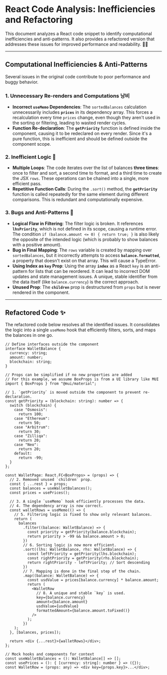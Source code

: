 # React Code Analysis: Inefficiencies and Refactoring

This document analyzes a React code snippet to identify computational inefficiencies and anti-patterns. It also provides a refactored version that addresses these issues for improved performance and readability. 👨‍💻

---

## Computational Inefficiencies & Anti-Patterns

Several issues in the original code contribute to poor performance and buggy behavior.

### 1. Unnecessary Re-renders and Computations 낭비

- **Incorrect `useMemo` Dependencies**: The `sortedBalances` calculation unnecessarily includes **`prices`** in its dependency array. This forces a recalculation every time `prices` change, even though they aren't used in the sorting or filtering, leading to wasted render cycles.
- **Function Re-declaration**: The **`getPriority`** function is defined inside the component, causing it to be redeclared on every render. Since it's a pure function, this is inefficient and should be defined outside the component scope.

### 2. Inefficient Logic 🐌

- **Multiple Loops**: The code iterates over the list of balances **three times**: once to filter and sort, a second time to format, and a third time to create the JSX `rows`. These operations can be chained into a single, more efficient pass.
- **Repetitive Function Calls**: During the `.sort()` method, the **`getPriority`** function is called repeatedly for the same element during different comparisons. This is redundant and computationally expensive.

### 3. Bugs and Anti-Patterns 🐛

- **Logical Flaw in Filtering**: The filter logic is broken. It references **`lhsPriority`**, which is not defined in its scope, causing a runtime error. The condition `if (balance.amount <= 0) { return true; }` is also likely the opposite of the intended logic (which is probably to show balances with a positive amount).
- **Bug in Final Mapping**: The `rows` variable is created by mapping over `sortedBalances`, but it incorrectly attempts to access **`balance.formatted`**, a property that doesn't exist on that array. This will cause a TypeError.
- **Using Index as `key` Prop**: Using the array **`index`** as a React `key` is an anti-pattern for lists that can be reordered. It can lead to incorrect DOM updates and state management issues. A unique, stable identifier from the data itself (like `balance.currency`) is the correct approach.
- **Unused Prop**: The **`children`** prop is destructured from `props` but is never rendered in the component.

---

## Refactored Code ✨

The refactored code below resolves all the identified issues. It consolidates the logic into a single `useMemo` hook that efficiently filters, sorts, and maps the balances in one go.

```tsx
// Define interfaces outside the component
interface WalletBalance {
  currency: string;
  amount: number;
  blockchain: string;
}

// Props can be simplified if no new properties are added
// For this example, we assume BoxProps is from a UI library like MUI
import { BoxProps } from "@mui/material";

// 1. `getPriority` is moved outside the component to prevent re-declaration.
const getPriority = (blockchain: string): number => {
  switch (blockchain) {
    case "Osmosis":
      return 100;
    case "Ethereum":
      return 50;
    case "Arbitrum":
      return 30;
    case "Zilliqa":
      return 20;
    case "Neo":
      return 20;
    default:
      return -99;
  }
};

const WalletPage: React.FC<BoxProps> = (props) => {
  // 2. Removed unused `children` prop.
  const { ...rest } = props;
  const balances = useWalletBalances();
  const prices = usePrices();

  // 3. A single `useMemo` hook efficiently processes the data.
  // 4. The dependency array is now correct.
  const walletRows = useMemo(() => {
    // 5. Filtering logic is fixed to show only relevant balances.
    return (
      balances
        .filter((balance: WalletBalance) => {
          const priority = getPriority(balance.blockchain);
          return priority > -99 && balance.amount > 0;
        })
        // 6. Sorting logic is now more efficient.
        .sort((lhs: WalletBalance, rhs: WalletBalance) => {
          const leftPriority = getPriority(lhs.blockchain);
          const rightPriority = getPriority(rhs.blockchain);
          return rightPriority - leftPriority; // Sort descending
        })
        // 7. Mapping is done in the final step of the chain.
        .map((balance: WalletBalance) => {
          const usdValue = prices[balance.currency] * balance.amount;
          return (
            <WalletRow
              // 8. A unique and stable `key` is used.
              key={balance.currency}
              amount={balance.amount}
              usdValue={usdValue}
              formattedAmount={balance.amount.toFixed()}
            />
          );
        })
    );
  }, [balances, prices]);

  return <div {...rest}>{walletRows}</div>;
};

// Mock hooks and components for context
const useWalletBalances = (): WalletBalance[] => [];
const usePrices = (): { [currency: string]: number } => ({});
const WalletRow = (props: any) => <div key={props.key}>...</div>;
```
